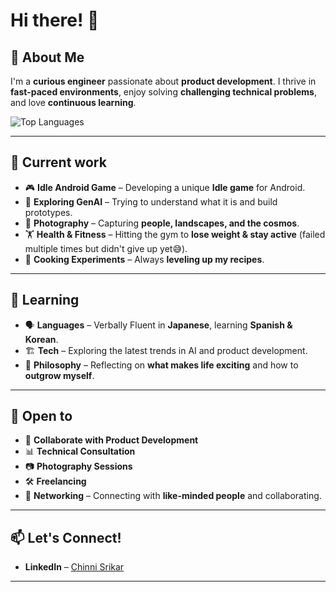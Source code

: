 # Hi there! 👋  

## 🚀 About Me  
I'm a **curious engineer** passionate about **product development**. I thrive in **fast-paced environments**, enjoy solving **challenging technical problems**, and love **continuous learning**.  

![Top Languages](https://github-readme-stats.vercel.app/api/top-langs/?username=the-shy-dev&layout=compact&theme=radical)

---

## 🔭 Current work  
- 🎮 **Idle Android Game** – Developing a unique **Idle game** for Android.
- 🤖 **Exploring GenAI** – Trying to understand what it is and build prototypes.  
- 📸 **Photography** – Capturing **people, landscapes, and the cosmos**.  
- 🏋️ **Health & Fitness** – Hitting the gym to **lose weight & stay active** (failed multiple times but didn't give up yet😅).  
- 🥘 **Cooking Experiments** – Always **leveling up my recipes**.  

---

## 🌱 Learning  
- 🗣️ **Languages** – Verbally Fluent in **Japanese**, learning **Spanish & Korean**.  
- 🏗️ **Tech** – Exploring the latest trends in AI and product development.  
- 🤔 **Philosophy** – Reflecting on **what makes life exciting** and how to **outgrow myself**.  

---

## 👯 Open to  
- 🚀 **Collaborate with Product Development**  
- 📊 **Technical Consultation**  
- 📷 **Photography Sessions**  
- 🛠 **Freelancing**  
- 🔗 **Networking** – Connecting with **like-minded people** and collaborating.  
---

## 📫 Let's Connect!  
- **LinkedIn** – [Chinni Srikar](https://www.linkedin.com/in/chinni-srikar-a-54b29816b/)  

---

